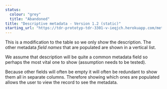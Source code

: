 ```yaml
---
status:
  colour: "grey"
  title: "Abandoned"
title: "Descriptive metadata - Version 1.2 (static)"
starting_url: "https://tdr-prototyp-tdr-3301-v-ieqjch.herokuapp.com/metadata/descriptive-metadata/v2/summary/static"
---
```


This is a modification to the table so we only show the description. The other metadata _field names_ that are populated are shown in a vertical list.

We assume that description will be quite a common metadata field so perhaps the most vital one to show (assumption needs to be tested).

Because other fields will often be empty it will often be redundant to show them all in separate columns. Therefore showing which ones are populated allows the user to view the record to see the metadata.
